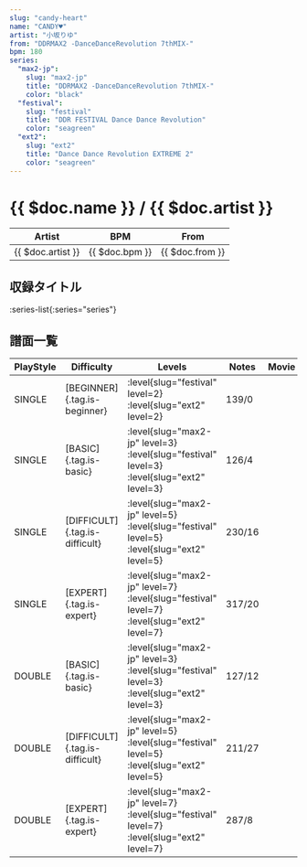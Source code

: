 ```yaml
---
slug: "candy-heart"
name: "CANDY♥"
artist: "小坂りゆ"
from: "DDRMAX2 -DanceDanceRevolution 7thMIX-"
bpm: 180
series:
  "max2-jp":
    slug: "max2-jp"
    title: "DDRMAX2 -DanceDanceRevolution 7thMIX-"
    color: "black"
  "festival":
    slug: "festival"
    title: "DDR FESTIVAL Dance Dance Revolution"
    color: "seagreen"
  "ext2":
    slug: "ext2"
    title: "Dance Dance Revolution EXTREME 2"
    color: "seagreen"
---
```


# {{ $doc.name }} / {{ $doc.artist }}

|Artist|BPM|From|
|------|---|----|
|{{ $doc.artist }}|{{ $doc.bpm }}|{{ $doc.from }}|

## 収録タイトル

:series-list{:series="series"}

## 譜面一覧

|PlayStyle|Difficulty|Levels|Notes|Movie|
|---------|----------|------|-----|-----|
|SINGLE|[BEGINNER]{.tag.is-beginner}|:level{slug="festival" level=2} :level{slug="ext2" level=2}|139/0||
|SINGLE|[BASIC]{.tag.is-basic}|:level{slug="max2-jp" level=3} :level{slug="festival" level=3} :level{slug="ext2" level=3}|126/4||
|SINGLE|[DIFFICULT]{.tag.is-difficult}|:level{slug="max2-jp" level=5} :level{slug="festival" level=5} :level{slug="ext2" level=5}|230/16||
|SINGLE|[EXPERT]{.tag.is-expert}|:level{slug="max2-jp" level=7} :level{slug="festival" level=7} :level{slug="ext2" level=7}|317/20||
|DOUBLE|[BASIC]{.tag.is-basic}|:level{slug="max2-jp" level=3} :level{slug="festival" level=3} :level{slug="ext2" level=3}|127/12||
|DOUBLE|[DIFFICULT]{.tag.is-difficult}|:level{slug="max2-jp" level=5} :level{slug="festival" level=5} :level{slug="ext2" level=5}|211/27||
|DOUBLE|[EXPERT]{.tag.is-expert}|:level{slug="max2-jp" level=7} :level{slug="festival" level=7} :level{slug="ext2" level=7}|287/8||
